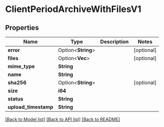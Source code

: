 # ClientPeriodArchiveWithFilesV1

## Properties

Name | Type | Description | Notes
------------ | ------------- | ------------- | -------------
**error** | Option<**String**> |  | [optional]
**files** | Option<**Vec<String>**> |  | [optional]
**mime_type** | **String** |  |
**name** | **String** |  |
**sha256** | Option<**String**> |  | [optional]
**size** | **i64** |  |
**status** | **String** |  |
**upload_timestamp** | **String** |  |

[[Back to Model list]](../README.md#documentation-for-models) [[Back to API list]](../README.md#documentation-for-api-endpoints) [[Back to README]](../README.md)
